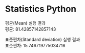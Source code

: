 # Statistics Python

평균(Mean) 실행 결과<br>
평균: 81.42857142857143<br>

표준편차(Standard deviation) 실행 결과<br>
표준편차: 15.746719775034716<br>
